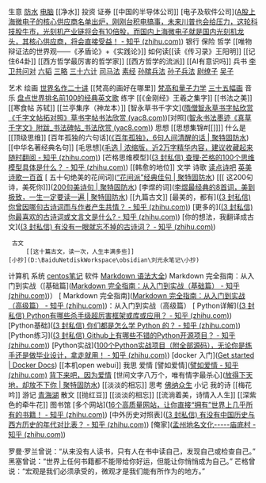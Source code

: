 生意
    [防水](D:\刘光永的文档\公司资料)
    [电脑](D:\刘光永的文档\公司资料\河南核安)
    [[净水]]
投资
    证券
         [[中国的半导体公司]]
         [电子及软件公司]([A股上海微电子的核心供应商名单出炉，刚刚台积电搞事，未来川普也会给压力，这轮科技股牛市，光刻机产业链将会有10倍股，而国内上海微电子就是国内光刻机龙头，其核心供应商，将会直接受益！ - 知乎 (zhihu.com)](https://zhuanlan.zhihu.com/p/5885895517))
    银行
    保险
哲学
    [[唯物辩证法的世界观——《矛盾论》+《实践论》]]
     如何读[[读《传习录》王阳明]]
    [[记住64卦]]
     [[西方哲学最厉害的哲学家]]
     [[西方哲学的流派]]
     [[AI有意识吗]]
兵书
     [李卫共问对](D:\BaiduNetdiskWorkspace\obsidian\刘光永笔记\兵书\李卫公问对)
     [六韬](D:\BaiduNetdiskWorkspace\obsidian\刘光永笔记\兵书\六韬)
    [ 三略](D:\BaiduNetdiskWorkspace\obsidian\刘光永笔记\兵书\三略)
    [ 三十六计](D:\BaiduNetdiskWorkspace\obsidian\刘光永笔记\兵书\三十六计)
    [ 司马法](D:\BaiduNetdiskWorkspace\obsidian\刘光永笔记\兵书\司马法)
     [素经](D:\BaiduNetdiskWorkspace\obsidian\刘光永笔记\兵书\素经)
     [孙膑兵法](D:\BaiduNetdiskWorkspace\obsidian\刘光永笔记\兵书\孙膑兵法)
     [孙子兵法](D:\BaiduNetdiskWorkspace\obsidian\刘光永笔记\兵书\孙子兵法)
    [ 尉缭子](D:\BaiduNetdiskWorkspace\obsidian\刘光永笔记\兵书\尉缭子)
     [吴子](D:\BaiduNetdiskWorkspace\obsidian\刘光永笔记\兵书\吴子)
     
艺术
     绘画
         [世界名作二十讲](D:\BaiduNetdiskWorkspace\obsidian\刘光永笔记\世界美术名作二十讲)
         [[梵高的画好在哪里]]
         [梵高和量子力学](D:\BaiduNetdiskWorkspace\obsidian\刘光永笔记\小抄、从梵高的画中看到了什么.doxc)
         [三十五幅画](D:\BaiduNetdiskWorkspace\obsidian\刘光永笔记\小抄/一生应该见识的35幅世界名画.docx)
     音乐
         [盘点世界排名前100的经典英文歌](obsidian://open?vault=%E5%88%98%E5%85%89%E6%B0%B8%E7%AC%94%E8%AE%B0&file=%E7%9B%98%E7%82%B9%E4%B8%96%E7%95%8C%E6%8E%92%E5%90%8D%E5%89%8D100%E7%9A%84%E7%BB%8F%E5%85%B8%E8%8B%B1%E6%96%87%E6%AD%8C)
     练字
         [[《金刚经》王羲之集字]]
         [[书法之美]]
         [[寒食帖 苏轼]]
         [[兰亭集序（神龙本）]]
         [智永草书千字文]([隋僧智永草书字帖欣赏《千字文帖拓对照》草书字帖书法欣赏 (yac8.com)](https://m.yac8.com/news/10500.html))[对照]([智永书法墨迹《真草千字文》附跋_书法碑帖_书法欣赏 (yac8.com)](https://www.yac8.com/news/4236.html))
思想
    [[思想集锦#[[]]]]
     什么是[[顶级思维]]
     [百年孤独的六句话]([《百年孤独》，6句人间清醒的话 | 聚特固防水](http://192.168.1.100:8069/blog/5/6-14))
     [[中华名著经典名句]]
     [毛思想]([毛选 | 浓缩版，近2万字精华内容，建议收藏起来随时翻阅 - 知乎 (zhihu.com)](https://zhuanlan.zhihu.com/p/660824344))
     [芒格思维模型]([(3 封私信) 查理·芒格的100个思维模型具体是什么？ - 知乎 (zhihu.com)](https://www.zhihu.com/question/29365879/answer/2519718631))
     [[韩愈的地位]]
文学
     诗歌
         [读点诗吧](D:\BaiduNetdiskWorkspace\obsidian\刘光永笔记\读点诗吧)
         [英美诗歌一百首](D:\BaiduNetdiskWorkspace\obsidian\刘光永笔记\英美名诗100首)
        [ 五十句绝美的花间词]([“花间派”经典佳句 | 聚特固防水](http://192.168.1.100:8069/blog/3/13))
        [[[ 这200句诗，美死你]]]([200句美诗句 | 聚特固防水](http://192.168.1.100:8069/blog/5/200-17))
         [李煜的词]([李煜最经典的8首词，美到极致，一生一定要读一遍 | 聚特固防水](http://192.168.1.100:8069/blog/5/8-18))
         [[九篇古文]]
         [最美的，都有]([(3 封私信) 你曾因哪句古诗词而与作者产生共情？ - 知乎 (zhihu.com)](https://www.zhihu.com/question/613265799/answer/3246460604))
         [更多的]([(3 封私信) 你最喜欢的古诗词或文言文是什么? - 知乎 (zhihu.com)](https://www.zhihu.com/question/589693737/answer/3246125631))
         [你的想法，我翻译成古文]([(3 封私信) 有没有一眼就忘不掉的古诗词？ - 知乎 (zhihu.com)](https://www.zhihu.com/question/442263225/answer/2916962041))
         
     古文
         [[这十篇古文，读一次，人生丰满多些]]
    [小抄](D:\BaiduNetdiskWorkspace\obsidian\刘光永笔记\小抄)
计算机
     系统
        [ centos笔记]()
     软件
         [Markdown 语法大全](https://zhuanlan.zhihu.com/p/1169825972))
         Markdown 完全指南：从入门到实战（[基础篇]([Markdown 完全指南：从入门到实战（基础篇） - 知乎 (zhihu.com)](https://zhuanlan.zhihu.com/p/2809196021))）
        [ Markdown 完全指南]([Markdown 完全指南：从入门到实战（高级篇） - 知乎 (zhihu.com)](https://zhuanlan.zhihu.com/p/2810093863))：从入门到实战（高级篇）
        [ Python详解]([(3 封私信) Python有哪些杀手级超厉害框架或库或应用？ - 知乎 (zhihu.com)](https://www.zhihu.com/question/26965674/answer/2824289586))
         [Python基础]([(3 封私信) 你们都是怎么学 Python 的？ - 知乎 (zhihu.com)](https://www.zhihu.com/question/55493026/answer/873825546))
         [Python练习]([(3 封私信) Github上有哪些不错的Python开源项目？ - 知乎 (zhihu.com)](https://www.zhihu.com/question/20806652/answer/2504474654))
         [Python实战]([100个Python实战项目（附全部源码），无论你是练手还是做毕业设计，拿走就用！ - 知乎 (zhihu.com)](https://zhuanlan.zhihu.com/p/602880027))
         [docker 入门]([Get started | Docker Docs](https://docs.docker.com/get-started/))
         [[本机open webui]]
我思
     爱情
         [譬如爱情]([譬如爱情 - 知乎 (zhihu.com)](https://zhuanlan.zhihu.com/p/720116208)
         [背下来吧，因为爱情](D:\BaiduNetdiskWorkspace\obsidian\刘光永笔记\小抄\背下来吧，因为爱情.docx)
         [世间文字八万个，唯有情字最杀心]([放得下天地，却放不下你 | 聚特固防水](http://192.168.1.100:8069/blog/5/16))
         [[淡淡的相忘]]
     思考
         [佛纳众生](D:\BaiduNetdiskWorkspace\obsidian\刘光永笔记\佛纳众生.docx)
     小记
         我的诗
             [[梅花吟]]
         游记
            [青海湖](D:\BaiduNetdiskWorkspace\obsidian\刘光永笔记\青海湖.docx)
         散文
             [[抛红豆]]
             [[淡淡的相忘]]
             [[流淌着美，诗情入人生]]
             [[深紫色的牵牛花]]
图书馆
     [多个网站]([16个高质量网站，让你直接“拥有”世界上几乎所有的书籍！ - 知乎 (zhihu.com)](https://zhuanlan.zhihu.com/p/448416637))
     [中外历史对照表]([(3 封私信) 有没有中国历史与西方历史的年代对比表？ - 知乎 (zhihu.com)](https://www.zhihu.com/question/267499771/answer/2458577839))
     [俺家]([孟州地名文化-----庙底村 - 知乎 (zhihu.com)](https://zhuanlan.zhihu.com/p/355275510))

罗曼·罗兰曾说：“从来没有人读书，只有人在书中读自己，发现自己或检查自己。”
黑塞曾说：“世界上任何书籍都不能带给你好运，但能让你悄悄成为自己。”
芒格曾说：“宏观是我们必须承受的，微观才是我们能有所作为的地方。”